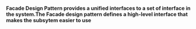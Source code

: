 **Facade Design Pattern provides a unified interfaces to a set of interface in the system.The Facade design pattern defines a high-level interface that makes the subsytem
easier to use**

